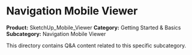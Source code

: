 # Navigation Mobile Viewer

**Product:** SketchUp_Mobile_Viewer
**Category:** Getting Started & Basics
**Subcategory:** Navigation Mobile Viewer

This directory contains Q&A content related to this specific subcategory.
